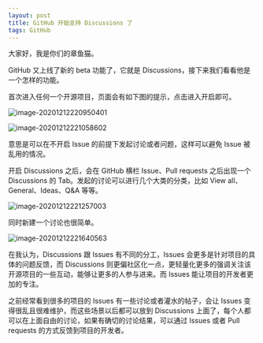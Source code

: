```yaml
---
layout: post
title: GitHub 开始支持 Discussions 了
tags: GitHub
---
```


大家好，我是你们的章鱼猫。

GitHub 又上线了新的 beta 功能了，它就是 Discussions，接下来我们看看他是一个怎样的功能。

首次进入任何一个开源项目，页面会有如下图的提示，点击进入开启即可。

![image-20201212220950401](https://7465-test-3c9b5e-books-1301492295.tcb.qcloud.la/images/compress_image-20201212220950401.png)

![image-20201212221058602](https://7465-test-3c9b5e-books-1301492295.tcb.qcloud.la/images/compress_image-20201212221058602.png)

意思是可以在不开启 Issue 的前提下发起讨论或者问题，这样可以避免 Issue 被乱用的情况。

开启 Discussions 之后，会在 GitHub 横栏 Issue、Pull requests 之后出现一个 Discussions 的 Tab。发起的讨论可以进行几个大类的分类，比如 View all、General、Ideas、Q&A 等等。

![image-20201212221257003](https://7465-test-3c9b5e-books-1301492295.tcb.qcloud.la/images/compress_image-20201212221257003.png)

同时新建一个讨论也很简单。

![image-20201212221640563](https://7465-test-3c9b5e-books-1301492295.tcb.qcloud.la/images/compress_image-20201212221640563.png)

在我认为，Discussions 跟 Issues 有不同的分工，Issues 会更多是针对项目的具体的问题反馈，而 Discussions 则更偏社区化一点，更轻量化更多的强调关注该开源项目的一些互动，能够让更多的人参与进来。而 Issues 能让项目的开发者更加的专注。

之前经常看到很多的项目的 Issues 有一些讨论或者灌水的帖子，会让 Issues 变得很乱且很难维护，而这些场景以后都可以放到 Discussions 上面了，每个人都可以在上面自由的讨论，如果有确切的讨论结果，可以通过 Issues 或者 Pull requests 的方式反馈到项目的开发者。